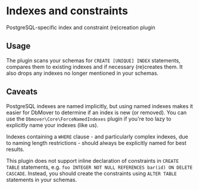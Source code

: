 # Indexes and constraints
PostgreSQL-specific index and constraint (re)creation plugin

## Usage
The plugin scans your schemas for `CREATE [UNIQUE] INDEX` statements, compares
them to existing indexes and if necessary (re)creates them. It also drops any
indexes no longer mentioned in your schemas.

## Caveats
PostgreSQL indexes are named implicitly, but using named indexes makes it easier
for DbMover to determine if an index is new (or removed). You can use the
`Dbmover\Core\ForceNamedIndexes` plugin if you're too lazy to explicitly name
your indexes (like us).

Indexes containing a `WHERE` clause - and particularly complex indexes, due to
naming length restrictions - should always be explicitly named for best results.

This plugin does not support inline declaration of constraints in `CREATE TABLE`
statements, e.g. `foo INTEGER NOT NULL REFERENCES bar(id) ON DELETE CASCADE`.
Instead, you should create the constraints using `ALTER TABLE` statements in
your schemas.

